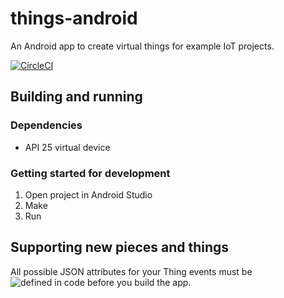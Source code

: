 # things-android

An Android app to create virtual things for example IoT projects.

[![CircleCI](https://circleci.com/gh/c4gnv/things-android/tree/develop.svg?style=svg)](https://circleci.com/gh/c4gnv/things-android/tree/develop)

## Building and running

### Dependencies

* API 25 virtual device

### Getting started for development 

1. Open project in Android Studio
2. Make
3. Run

## Supporting new pieces and things

All possible JSON attributes for your Thing events must be ![defined in code](https://github.com/c4gnv/things-android/blob/develop/app/src/main/java/c4gnv/com/thingsregistry/net/model/EventPostRequest.kt) before you build the app.
